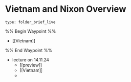 # Vietnam and Nixon Overview
 
```ccard
type: folder_brief_live
```
 
%% Begin Waypoint %%
- [[Vietnam]]

%% End Waypoint %%
- lecture on 14.11.24
	- [[preview]]
	- [[Vietnam]]
	- 